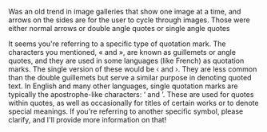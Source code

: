 

Was an old trend in image galleries that show one image at a time, and arrows on the sides are for the  user to cycle through images. Those were either normal arrows or double angle quotes or single angle quotes


It seems you're referring to a specific type of quotation mark. The characters you mentioned, « and », are known as guillemets or angle quotes, and they are used in some languages (like French) as quotation marks. The single version of these would be ‹ and ›. They are less common than the double guillemets but serve a similar purpose in denoting quoted text.
In English and many other languages, single quotation marks are typically the apostrophe-like characters: ‘ and ’. These are used for quotes within quotes, as well as occasionally for titles of certain works or to denote special meanings.
If you're referring to another specific symbol, please clarify, and I'll provide more information on that!
